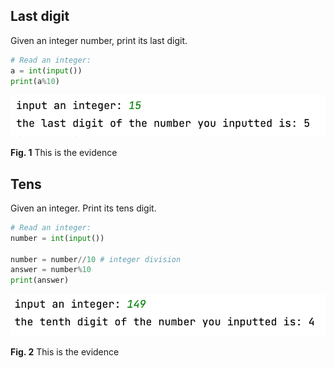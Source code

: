 ## Last digit

Given an integer number, print its last digit.

```.py
# Read an integer:
a = int(input())
print(a%10)
``` 

![](print_last_digit.png)

**Fig. 1** This is the evidence 

## Tens

Given an integer. Print its tens digit.

```.py
# Read an integer:
number = int(input())

number = number//10 # integer division
answer = number%10 
print(answer)
```

![](print_tenth_digit.png)

**Fig. 2** This is the evidence 
